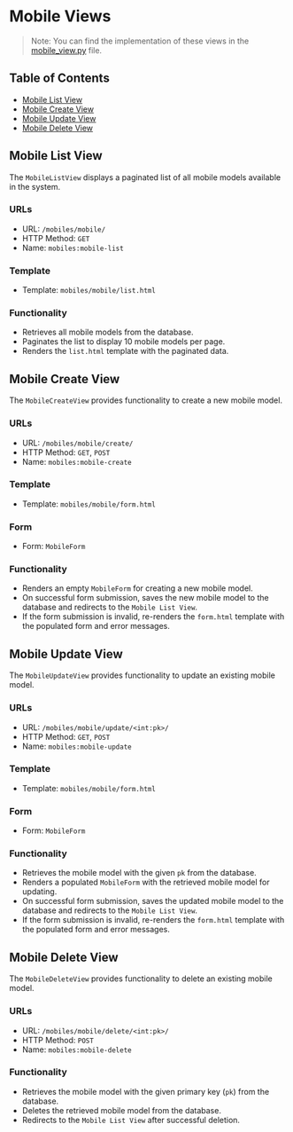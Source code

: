 # Mobile Views

> Note: You can find the implementation of these views in the [mobile_view.py](../../../src/mobiles/views/mobile_view.py) file.

## Table of Contents

+ [Mobile List View](#mobile-list-view)
+ [Mobile Create View](#mobile-create-view)
+ [Mobile Update View](#mobile-update-view)
+ [Mobile Delete View](#mobile-delete-view)

## Mobile List View

The `MobileListView` displays a paginated list of all mobile models available in the system.

### URLs

- URL: `/mobiles/mobile/`
- HTTP Method: `GET`
- Name: `mobiles:mobile-list`

### Template

- Template: `mobiles/mobile/list.html`

### Functionality

- Retrieves all mobile models from the database.
- Paginates the list to display 10 mobile models per page.
- Renders the `list.html` template with the paginated data.

## Mobile Create View

The `MobileCreateView` provides functionality to create a new mobile model.

### URLs

- URL: `/mobiles/mobile/create/`
- HTTP Method: `GET`, `POST`
- Name: `mobiles:mobile-create`

### Template

- Template: `mobiles/mobile/form.html`

### Form

- Form: `MobileForm`

### Functionality

- Renders an empty `MobileForm` for creating a new mobile model.
- On successful form submission, saves the new mobile model to the database and redirects to the `Mobile List View`.
- If the form submission is invalid, re-renders the `form.html` template with the populated form and error messages.

## Mobile Update View

The `MobileUpdateView` provides functionality to update an existing mobile model.

### URLs

- URL: `/mobiles/mobile/update/<int:pk>/`
- HTTP Method: `GET`, `POST`
- Name: `mobiles:mobile-update`

### Template

- Template: `mobiles/mobile/form.html`

### Form

- Form: `MobileForm`

### Functionality

- Retrieves the mobile model with the given `pk` from the database.
- Renders a populated `MobileForm` with the retrieved mobile model for updating.
- On successful form submission, saves the updated mobile model to the database and redirects to the `Mobile List View`.
- If the form submission is invalid, re-renders the `form.html` template with the populated form and error messages.

## Mobile Delete View

The `MobileDeleteView` provides functionality to delete an existing mobile model.

### URLs

- URL: `/mobiles/mobile/delete/<int:pk>/`
- HTTP Method: `POST`
- Name: `mobiles:mobile-delete`

### Functionality

- Retrieves the mobile model with the given primary key (`pk`) from the database.
- Deletes the retrieved mobile model from the database.
- Redirects to the `Mobile List View` after successful deletion.

